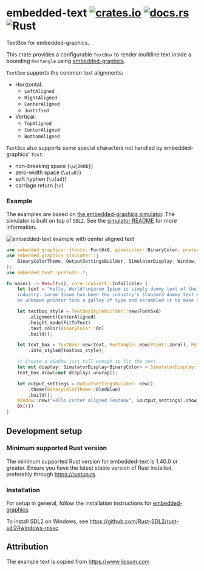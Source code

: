 # embedded-text [![crates.io](https://img.shields.io/crates/v/embedded_text.svg)](https://crates.io/crates/embedded_text) [![docs.rs](https://docs.rs/embedded-text/badge.svg)](https://docs.rs/embedded-text/) ![Rust](https://github.com/bugadani/embedded-text/workflows/Rust/badge.svg)

TextBox for embedded-graphics.

This crate provides a configurable `TextBox` to render multiline text inside a bounding
`Rectangle` using [embedded-graphics].

`TextBox` supports the common text alignments:
 - Horizontal:
     - `LeftAligned`
     - `RightAligned`
     - `CenterAligned`
     - `Justified`
 - Vertical:
     - `TopAligned`
     - `CenterAligned`
     - `BottomAligned`

`TextBox` also supports some special characters not handled by embedded-graphics' `Text`:
 - non-breaking space (`\u{200b}`)
 - zero-width space (`\u{a0}`)
 - soft hyphen (`\u{ad}`)
 - carriage return (`\r`)

### Example

The examples are based on [the embedded-graphics simulator]. The simulator is built on top of
`SDL2`. See the [simulator README] for more information.

![embedded-text example with center aligned text](https://raw.githubusercontent.com/bugadani/embedded-text/master/assets/center.png)

```rust
use embedded_graphics::{fonts::Font6x8, pixelcolor::BinaryColor, prelude::*};
use embedded_graphics_simulator::{
    BinaryColorTheme, OutputSettingsBuilder, SimulatorDisplay, Window,
};
use embedded_text::prelude::*;

fn main() -> Result<(), core::convert::Infallible> {
    let text = "Hello, World!\nLorem Ipsum is simply dummy text of the printing and typesetting \
    industry. Lorem Ipsum has been the industry's standard dummy text ever since the 1500s, when \
    an unknown printer took a galley of type and scrambled it to make a type specimen book.";

    let textbox_style = TextBoxStyleBuilder::new(Font6x8)
        .alignment(CenterAligned)
        .height_mode(FitToText)
        .text_color(BinaryColor::On)
        .build();

    let text_box = TextBox::new(text, Rectangle::new(Point::zero(), Point::new(128, 0)))
        .into_styled(textbox_style);

    // Create a window just tall enough to fit the text.
    let mut display: SimulatorDisplay<BinaryColor> = SimulatorDisplay::new(text_box.size());
    text_box.draw(&mut display).unwrap();

    let output_settings = OutputSettingsBuilder::new()
        .theme(BinaryColorTheme::OledBlue)
        .build();
    Window::new("Hello center aligned TextBox", &output_settings).show_static(&display);
    Ok(())
}
```

[embedded-graphics]: https://github.com/jamwaffles/embedded-graphics/
[the embedded-graphics simulator]: https://github.com/jamwaffles/embedded-graphics/tree/master/simulator
[simulator README]: https://github.com/jamwaffles/embedded-graphics/tree/master/simulator#usage-without-sdl2

## Development setup

### Minimum supported Rust version
The minimum supported Rust version for embedded-text is 1.40.0 or greater. Ensure you have the latest stable version of Rust installed, preferably through https://rustup.rs.

### Installation

For setup in general, follow the installation instructions for [embedded-graphics].

To install SDL2 on Windows, see https://github.com/Rust-SDL2/rust-sdl2#windows-msvc

## Attribution

The example text is copied from https://www.lipsum.com
